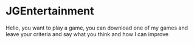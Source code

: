 # JGEntertainment
Hello, you want to play a game, you can download one of my games and leave your criteria and say what you think and how I can improve
